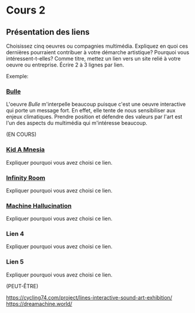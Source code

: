 # Cours 2
## Présentation des liens
Choisissez cinq oeuvres ou compagnies multimédia. Expliquez en quoi ces dernières pourraient contribuer à votre démarche artistique? Pourquoi vous intéressent-t-elles? Comme titre, mettez un lien vers un site relié à votre oeuvre ou entreprise. Écrire 2 à 3 lignes par lien.

Exemple: 
### [Bulle](https://www.onf.ca/interactif/bulle/) 
L'oeuvre *Bulle* m'interpelle beaucoup puisque c'est une oeuvre interactive qui porte un message fort. En effet, elle tente de nous sensibiliser aux enjeux climatiques. Prendre position et défendre des valeurs par l'art est l'un des aspects du multimédia qui m'intéresse beaucoup. 


(EN COURS)
 
### [Kid A Mnesia](https://kida-mnesia.com/)
Expliquer pourquoi vous avez choisi ce lien. 

### [Infinity Room](https://refikanadol.com/works/infinity-room/)
Expliquer pourquoi vous avez choisi ce lien.

### [Machine Hallucination](https://refikanadol.com/works/machine-hallucination/)
Expliquer pourquoi vous avez choisi ce lien.  

### Lien 4 
Expliquer pourquoi vous avez choisi ce lien. 

### Lien 5 
Expliquer pourquoi vous avez choisi ce lien. 

(PEUT-ÊTRE)

https://cycling74.com/project/lines-interactive-sound-art-exhibition/
https://dreamachine.world/
